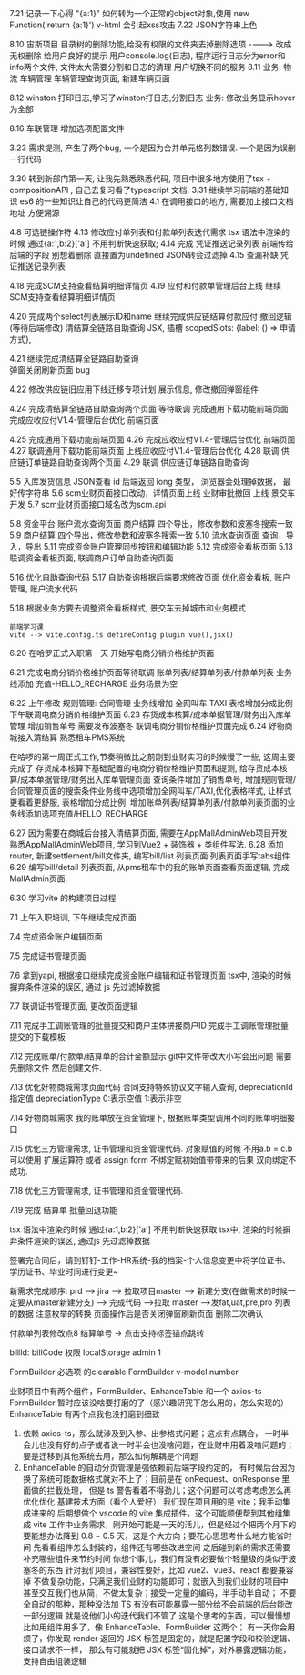 7.21 记录一下心得  "{a:1}" 如何转为一个正常的object对象,使用 new Function('return {a:1}')
    v-html 会引起xss攻击
7.22 JSON字符串上色

8.10
    宙斯项目
        目录树的删除功能,给没有权限的文件夹去掉删除选项  ----> 改成无权删除  给用户良好的提示
        用户console.log(日志), 程序运行日志分为error和info两个文件, 文件太大需要分割和日志的清理
        用户切换不同的服务
8.11 
    业务:
        物流 车辆管理 
        车辆管理查询页面, 新建车辆页面

8.12 winston 打印日志,学习了winston打日志,分割日志
     业务: 修改业务显示hover为全部

8.16 
    车联管理 增加选项配置文件


3.23 需求提测, 产生了两个bug, 一个是因为合并单元格列数错误. 一个是因为误删一行代码

3.30 转到新部门第一天, 让我先熟悉熟悉代码, 项目中很多地方使用了tsx + compositionAPI , 自己去复习看了typescript 文档.
3.31 继续学习前端的基础知识  es6 的一些知识让自己的代码更简洁
4.1  在调用接口的地方, 需要加上接口文档地址 方便溯源

4.8 可选链操作符
4.13 修改应付单列表和付款单列表迭代需求
    tsx 语法中渲染的时候 通过{a:1,b:2}['a'] 不用判断快速获取; 
4.14 完成 凭证推送记录列表
  前端传给后端的字段 别想着删除 直接置为undefined  JSON转会过滤掉
4.15 查漏补缺 凭证推送记录列表

4.18 完成SCM支持查看结算明细详情页
4.19 应付和付款单管理后台上线 
     继续SCM支持查看结算明细详情页

4.20 完成两个select列表展示ID和name
     继续完成供应链结算付款应付 撤回逻辑(等待后端修改)
     清结算全链路自助查询
     JSX, 插槽 scopedSlots: {label: () => <span>申请方式</span>},

4.21 继续完成清结算全链路自助查询   
     弹窗关闭刷新页面 bug

4.22 修改供应链旧应用下线迁移专项计划 展示信息, 修改撤回弹窗组件

4.24  完成清结算全链路自助查询两个页面 等待联调
      完成通用下载功能前端页面
      完成应收应付V1.4-管理后台优化 前端页面

4.25 完成通用下载功能前端页面
4.26 完成应收应付V1.4-管理后台优化 前端页面
4.27 联调通用下载功能前端页面 上线应收应付V1.4-管理后台优化 
4.28 联调 供应链订单链路自助查询两个页面
4.29 联调 供应链订单链路自助查询

5.5 入库发货信息 JSON查看
    id 后端返回 long 类型， 浏览器会处理掉数据， 最好传字符串
5.6 scm业财页面接口改动，详情页面上线  业财审批撤回 上线  景交车开发
5.7 scm业财页面接口域名改为scm.api

5.8 资金平台 账户流水查询页面
    商户结算 四个导出，修改参数和波塞冬搜索一致
5.9  商户结算 四个导出，修改参数和波塞冬搜索一致
5.10 流水查询页面 查询，导入，导出
5.11 完成资金账户管理同步按钮和编辑功能
5.12 完成资金看板页面
5.13 联调资金看板页面, 联调商户订单自助查询页面

5.16 优化自助查询代码
5.17 自助查询根据后端要求修改页面
     优化资金看板, 账户管理, 账户流水代码

5.18 根据业务方要去调整资金看板样式, 景交车去掉城市和业务模式

    前端学习课
    vite --> vite.config.ts defineConfig plugin vue(),jsx()

6.20 在哈罗正式入职第一天
    开始写电商分销价格维护页面

6.21 完成电商分销价格维护页面等待联调
    账单列表/结算单列表/付款单列表 业务线添加 充值-HELLO_RECHARGE  业务场景为空

6.22 上午修改 规则管理: 合同管理 业务线增加 全网叫车 TAXI  表格增加分成比例 
    下午联调电商分销价格维护页面
6.23 存货成本核算/成本单据管理/财务出入库单管理  增加销售单号 需要发布波塞冬
    联调电商分销价格维护页面完成
6.24 好物商城接入清结算 熟悉租车PMS系统

在哈啰的第一周正式工作,节奏稍微比之前刚到业财实习的时候慢了一些, 这周主要完成了
存货成本核算下基础配置的电商分销价格维护页面和提测, 给存货成本核算/成本单据管理/财务出入库单管理页面
查询条件增加了销售单号, 增加规则管理/合同管理页面的搜索条件业务线中选项增加全网叫车/TAXI,优化表格样式,
让样式更看着更舒服, 表格增加分成比例. 增加账单列表/结算单列表/付款单列表页面的业务线添加选项充值/HELLO_RECHARGE

6.27 因为需要在商城后台接入清结算页面, 需要在AppMallAdminWeb项目开发
      熟悉AppMallAdminWeb项目, 学习到Vue2 + 装饰器 + 类组件写法.
6.28 添加router, 新建settlement/bill文件夹, 编写bill/list 列表页面
    列表页面手写tabs组件
6.29 编写bill/detail 列表页面, 从pms租车中的我的账单页面查看页面逻辑, 完成MallAdmin页面.

6.30 学习vite 的构建项目过程

7.1 上午入职培训, 下午继续完成页面

7.4 完成资金账户编辑页面

7.5 完成证书管理页面

7.6 拿到yapi, 根据接口继续完成资金账户编辑和证书管理页面
    tsx中, 渲染的时候摒弃条件渲染的误区, 通过 js 先过滤掉数据

7.7 联调证书管理页面, 更改页面逻辑

7.11 完成手工调账管理的批量提交和商户主体拼接商户ID
     完成手工调账管理批量提交的下载模板

7.12 完成账单/付款单/结算单的合计金额显示
    git中文件带改大小写会出问题 需要先删除文件 然后创建文件.

7.13 优化好物商城需求页面代码
     合同支持特殊协议文字输入查询, depreciationId 指定值 depreciationType 0:表示空值  1:表示非空

7.14 好物商城需求 我的账单放在资金管理下, 根据账单类型调用不同的账单明细接口 

7.15 优化三方管理需求, 证书管理和资金管理代码.
     对象赋值的时候 不用a.b = c.b  可以使用 扩展运算符 或者 assign
     form 不绑定赋初始值带带来的后果 双向绑定不成功.

7.18 优化三方管理需求, 证书管理和资金管理代码.

7.19 完成 结算单 批量回退功能


tsx 语法中渲染的时候 通过{a:1,b:2}['a'] 不用判断快速获取
tsx中, 渲染的时候摒弃条件渲染的误区, 通过js 先过滤掉数据

签署完合同后，请到钉钉-工作-HR系统-我的档案-个人信息变更中将学位证书、学历证书、毕业时间进行变更~

新需求完成顺序: prd --> jira --> 拉取项目master --> 新建分支(在做需求的时候一定要从master新建分支)
             --> 完成代码 -->拉取 master -->发fat,uat,pre,pro
列表的数据 注意枚举的转换
页面操作后是否关闭弹窗刷新页面
删除二次确认

付款单列表修改点8 结算单号 -> 点击支持<a>标签锚点跳转

billId: billCode
权限 localStorage admin 1

FormBuilder  必选项 的clearable
FormBuilder v-model.number

业财项目中有两个组件，FormBuilder、EnhanceTable 和一个 axios-ts
FormBuilder 暂时应该没啥要打磨的了（感兴趣研究下怎么用的，怎么实现的）
EnhanceTable 有两个点我也没打磨到细致
1. 依赖 axios-ts，那么就涉及到入参、出参格式问题；这点有点耦合，
一时半会儿也没有好的点子或者说一时半会也没啥问题，在业财中用着没啥问题的；
要是迁移到其他系统去用，那么如何解耦是个问题
2. EnhanceTable 的自动分页管理是强依赖前后端字段约定的，
有时候后台因为换了系统可能数据格式就对不上了；目前是在 onRequest、onResponse 里面做的拦截处理，
但是 ts 警告看着不得劲儿；这个问题可以考虑考虑怎么再优化优化
基建技术方面（看个人爱好）
我们现在项目用的是 vite；我手动集成进来的
后期想做个 vscode 的 vite 集成插件，这个可能顺便帮到其他组集成 vite
工作中业务需求，刚开始可能是一天的活儿，但是经过个把两个月下的
要能想办法降到 0.8 ~ 0.5 天，这是个大方向；要花心思思考什么地方能省时间
先看看组件怎么封装的，组件还有哪些改进空间
之后碰到新的需求还需要补充哪些组件来节约时间
你想个事儿，我们有没有必要做个轻量级的类似于波塞冬的东西
针对我们项目，兼容性要好，比如 vue2、vue3、react 都要兼容掉
不做复杂功能，只满足我们业财的功能即可；就嵌入到我们业财的项目中
甚至交互我们也从简，不做太复杂；接受一定量的编码，半手动半自动；
不要全自动的那种，那种没法加 TS
有没有可能暴露一部分给不会前端的后台能改一部分逻辑
就是说他们小的迭代我们不管了
这是个思考的东西，可以慢慢想
比如用组件用多了，像 EnhanceTable、FormBuilder 这两个；
有一天你会用烦了，你发现 render 返回的 JSX 标签是固定的，就是配置字段和校验逻辑、接口请求不一样，
那么有可能就把 JSX 标签“固化掉”，对外暴露逻辑功能，支持自由组装逻辑